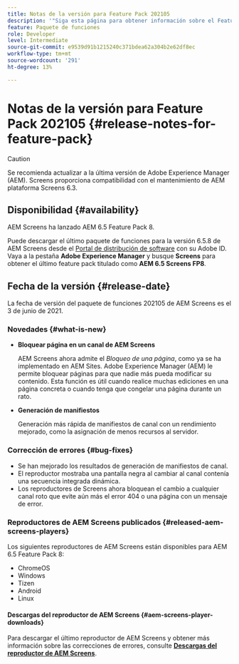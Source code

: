 ```yaml
---
title: Notas de la versión para Feature Pack 202105
description: '"Siga esta página para obtener información sobre el Feature Pack 202105 de AEM Screens publicado el 1 de junio de 2021".'
feature: Paquete de funciones
role: Developer
level: Intermediate
source-git-commit: e9539d91b1215240c371bdea62a304b2e62df8ec
workflow-type: tm+mt
source-wordcount: '291'
ht-degree: 13%

---
```


# Notas de la versión para Feature Pack 202105 {#release-notes-for-feature-pack}

>[!CAUTION]
>Se recomienda actualizar a la última versión de Adobe Experience Manager (AEM). Screens proporciona compatibilidad con el mantenimiento de AEM plataforma Screens 6.3.

## Disponibilidad {#availability}

AEM Screens ha lanzado AEM 6.5 Feature Pack 8.

Puede descargar el último paquete de funciones para la versión 6.5.8 de AEM Screens desde el [Portal de distribución de software](https://experience.adobe.com/#/downloads/content/software-distribution/en/aem.html) con su Adobe ID. Vaya a la pestaña **Adobe Experience Manager** y busque **Screens** para obtener el último feature pack titulado como **AEM 6.5 Screens FP8**.

## Fecha de la versión {#release-date}

La fecha de versión del paquete de funciones 202105 de AEM Screens es el 3 de junio de 2021.

### Novedades {#what-is-new}

* **Bloquear página en un canal de AEM Screens**

   AEM Screens ahora admite el *Bloqueo de una página*, como ya se ha implementado en AEM Sites. Adobe Experience Manager (AEM) le permite bloquear páginas para que nadie más pueda modificar su contenido. Esta función es útil cuando realice muchas ediciones en una página concreta o cuando tenga que congelar una página durante un rato.

* **Generación de manifiestos**

   Generación más rápida de manifiestos de canal con un rendimiento mejorado, como la asignación de menos recursos al servidor.


### Corrección de errores {#bug-fixes}

* Se han mejorado los resultados de generación de manifiestos de canal.
* El reproductor mostraba una pantalla negra al cambiar al canal contenía una secuencia integrada dinámica.
* Los reproductores de Screens ahora bloquean el cambio a cualquier canal roto que evite aún más el error 404 o una página con un mensaje de error.

### Reproductores de AEM Screens publicados {#released-aem-screens-players}

Los siguientes reproductores de AEM Screens están disponibles para AEM 6.5 Feature Pack 8:

* ChromeOS
* Windows
* Tizen
* Android
* Linux

#### Descargas del reproductor de AEM Screens {#aem-screens-player-downloads}

Para descargar el último reproductor de AEM Screens y obtener más información sobre las correcciones de errores, consulte **[Descargas del reproductor de AEM Screens](https://download.macromedia.com/screens/index.html)**.
